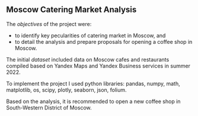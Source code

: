 ## Moscow Catering Market Analysis

The *objectives* of the project were:

- to identify key pecularities of catering market in Moscow, and
- to detail the analysis and prepare proposals for opening a coffee shop in Moscow.

The initial *dataset* included data on Moscow cafes and restaurants compiled based on Yandex Maps and Yandex Business services in summer 2022.

To implement the project I used python libraries: pandas, numpy, math, matplotlib, os, scipy, plotly, seaborn, json, folium.

Based on the analysis, it is recommended to open a new coffee shop in South-Western District of Moscow.
